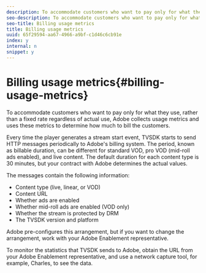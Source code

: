 ```yaml
---
description: To accommodate customers who want to pay only for what they use, rather than a fixed rate regardless of actual use, Adobe collects usage metrics and uses these metrics to determine how much to bill the customers.
seo-description: To accommodate customers who want to pay only for what they use, rather than a fixed rate regardless of actual use, Adobe collects usage metrics and uses these metrics to determine how much to bill the customers.
seo-title: Billing usage metrics
title: Billing usage metrics
uuid: 65f29594-aa67-4966-a9bf-c1d46c6cb91e
index: y
internal: n
snippet: y
---
```


# Billing usage metrics{#billing-usage-metrics}

To accommodate customers who want to pay only for what they use, rather than a fixed rate regardless of actual use, Adobe collects usage metrics and uses these metrics to determine how much to bill the customers.

Every time the player generates a stream start event, TVSDK starts to send HTTP messages periodically to Adobe's billing system. The period, known as billable duration, can be different for standard VOD, pro VOD (mid-roll ads enabled), and live content. The default duration for each content type is 30 minutes, but your contract with Adobe determines the actual values.

The messages contain the following information:

* Content type (live, linear, or VOD) 
* Content URL 
* Whether ads are enabled 
* Whether mid-roll ads are enabled (VOD only) 
* Whether the stream is protected by DRM 
* The TVSDK version and platform

Adobe pre-configures this arrangement, but if you want to change the arrangement, work with your Adobe Enablement representative.

To monitor the statistics that TVSDK sends to Adobe, obtain the URL from your Adobe Enablement representative, and use a network capture tool, for example, Charles, to see the data. 
